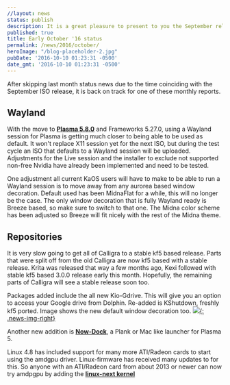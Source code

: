 ```yaml
---
//layout: news
status: publish
description: It is a great pleasure to present to you the September release of a new stable ISO.
published: true
title: Early October '16 status
permalink: /news/2016/october/
heroImage: "/blog-placeholder-2.jpg"
pubDate: '2016-10-10 01:23:31 -0500'
date_gmt: '2016-10-10 01:23:31 -0500'
---
```

After skipping last month status news due to the time coinciding with the September ISO release, it is back on track for one of these monthly reports.

## Wayland
With the move to [**Plasma 5.8.0**](https://www.kde.org/announcements/plasma-5.8.0.php) and Frameworks 5.27.0, using a Wayland session for Plasma is getting much closer to being able to be used as default.  It won't replace X11 session yet for the next ISO, but during the test cycle an ISO that defaults to a Wayland session will be uploaded.  Adjustments for the Live session and the installer to exclude not supported non-free Nvidia have already been implemented and need to be tested.

One adjustment all current KaOS users will have to make to be able to run a Wayland session is to move away from any aurorea based window decoration.  Default used has been MidnaFlat for a while, this will no longer be the case.  The only window decoration that is fully Wayland ready is Breeze based, so make sure to switch to that one.  The Midna color scheme has been adjusted so Breeze will fit nicely with the rest of the Midna theme.

## Repositories
It is very slow going to get all of  Calligra to a stable kf5 based release.  Parts that were split off from the old Calligra are now kf5 based with a stable release.  Krita was released that way a few months ago, Kexi followed with stable kf5 based 3.0.0 release early this month.  Hopefully, the remaining parts of Calligra will see a stable release soon too.

Packages added include the all new Kio-Gdrive.  This will give you an option to access your Google drive from Dolphin.  Re-added is KShutdown, freshly kf5 ported.  Image shows the new default window decoration too.
[![](/img/2016/kshutdown.png){: .news-img-right}](/img/2016/kshutdown.png)

Another new addition is [**Now-Dock**](https://store.kde.org/p/1151047/), a Plank or Mac like launcher for Plasma 5.

Linux 4.8 has included support for many more ATI/Radeon cards to start using the amdgpu driver.  Linux-firmware has received many updates to for this.  So anyone with an ATI/Radeon card from about 2013 or newer can now try amdpgpu by adding the [**linux-next kernel**](https://kaosx.us/docs/kernels/)



